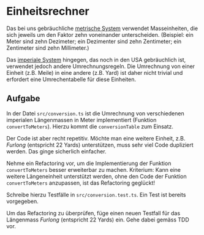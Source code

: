 # Einheitsrechner

Das bei uns gebräuchliche [metrische System](https://de.wikipedia.org/wiki/Metrisches_Einheitensystem) verwendet Masseinheiten, die sich jeweils um den Faktor zehn voneinander unterscheiden. (Beispiel: ein Meter sind zehn Dezimeter; ein Dezimenter sind zehn Zentimeter; ein Zentimeter sind zehn Millimeter.)

Das [imperiale System](https://de.wikipedia.org/wiki/Imperiales_Einheitensystem) hingegen, das noch in den USA gebräuchlich ist, verwendet jedoch andere Umrechnungsregeln. Die Umrechnung von einer Einheit (z.B. Meile) in eine andere (z.B. Yard) ist daher nicht trivial und erfordert eine Umrechentabelle für diese Einheiten.

## Aufgabe

In der Datei `src/conversion.ts` ist die Umrechnung von verschiedenen imperialen Längenmassen in Meter implementiert (Funktion `convertToMeters`). Hierzu kommt die `conversionTable` zum Einsatz.

Der Code ist aber recht repetitiv. Möchte man eine weitere Einheit, z.B. _Furlong_ (entspricht 22 Yards) unterstützen, muss sehr viel Code dupliziert werden. Das ginge sicherlich einfacher.

Nehme ein Refactoring vor, um die Implementierung der Funktion `convertToMeters` besser erweiterbar zu machen. Kriterium: Kann eine weitere Längeneinheit unterstützt werden, ohne den Code der Funktion `convertToMeters` anzupassen, ist das Refactoring geglückt!

Schreibe hierzu Testfälle in `src/conversion.test.ts`. Ein Test ist bereits vorgegeben.

Um das Refactoring zu überprüfen, füge einen neuen Testfall für das Längenmass _Furlong_ (entspricht 22 Yards) ein. Gehe dabei gemäss TDD vor.
